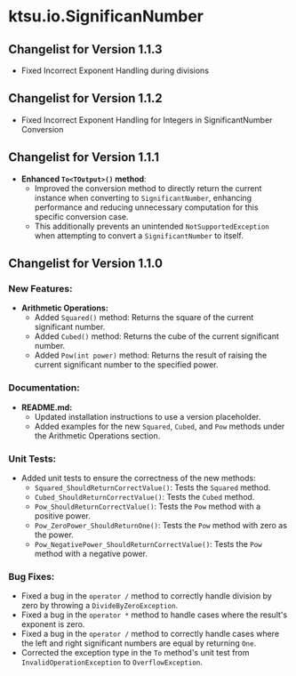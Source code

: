 # ktsu.io.SignificanNumber

## Changelist for Version 1.1.3
- Fixed Incorrect Exponent Handling during divisions

## Changelist for Version 1.1.2
- Fixed Incorrect Exponent Handling for Integers in SignificantNumber Conversion

## Changelist for Version 1.1.1

- **Enhanced `To<TOutput>()` method**:
  - Improved the conversion method to directly return the current instance when converting to `SignificantNumber`, enhancing performance and reducing unnecessary computation for this specific conversion case.
  - This additionally prevents an unintended `NotSupportedException` when attempting to convert a `SignificantNumber` to itself.

## Changelist for Version 1.1.0

### New Features:

- **Arithmetic Operations:**
  - Added `Squared()` method: Returns the square of the current significant number.
  - Added `Cubed()` method: Returns the cube of the current significant number.
  - Added `Pow(int power)` method: Returns the result of raising the current significant number to the specified power.

### Documentation:

- **README.md:**
  - Updated installation instructions to use a version placeholder.
  - Added examples for the new `Squared`, `Cubed`, and `Pow` methods under the Arithmetic Operations section.

### Unit Tests:

- Added unit tests to ensure the correctness of the new methods:
  - `Squared_ShouldReturnCorrectValue()`: Tests the `Squared` method.
  - `Cubed_ShouldReturnCorrectValue()`: Tests the `Cubed` method.
  - `Pow_ShouldReturnCorrectValue()`: Tests the `Pow` method with a positive power.
  - `Pow_ZeroPower_ShouldReturnOne()`: Tests the `Pow` method with zero as the power.
  - `Pow_NegativePower_ShouldReturnCorrectValue()`: Tests the `Pow` method with a negative power.

### Bug Fixes:

- Fixed a bug in the `operator /` method to correctly handle division by zero by throwing a `DivideByZeroException`.
- Fixed a bug in the `operator *` method to handle cases where the result's exponent is zero.
- Fixed a bug in the `operator /` method to correctly handle cases where the left and right significant numbers are equal by returning `One`.
- Corrected the exception type in the `To` method's unit test from `InvalidOperationException` to `OverflowException`.